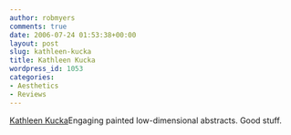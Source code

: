 ```yaml
---
author: robmyers
comments: true
date: 2006-07-24 01:53:38+00:00
layout: post
slug: kathleen-kucka
title: Kathleen Kucka
wordpress_id: 1053
categories:
- Aesthetics
- Reviews
---
```


[Kathleen Kucka](http://www.jeffreycoploff.com/Kucka.htm)Engaging painted low-dimensional abstracts. Good stuff.

